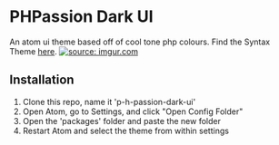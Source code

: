# PHPassion Dark UI
An atom ui theme based off of cool tone php colours. Find the Syntax Theme [here](https://github.com/jacobsteves/PHPassion-Dark-Syntax).
<a href="http://imgur.com/FZUExRW"><img src="http://i.imgur.com/FZUExRW.png" title="source: imgur.com" /></a>

## Installation
1. Clone this repo, name it 'p-h-passion-dark-ui'
2. Open Atom, go to Settings, and click "Open Config Folder"
3. Open the 'packages' folder and paste the new folder
4. Restart Atom and select the theme from within settings
